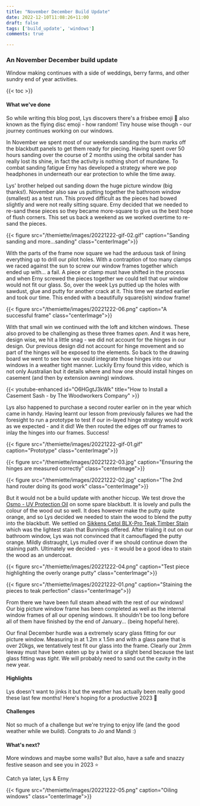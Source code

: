 ```yaml
---
title: "November December Build Update"
date: 2022-12-10T11:08:26+11:00
draft: false
tags: ['build_update', 'windows']
comments: true

---
```

### An November December build update
Window making continues with a side of weddings, berry farms, and other sundry end of year activities. 

{{< toc >}}

#### What we've done
So while writing this blog post, Lys discovers there's a frisbee emoji 🥏 also known as the flying disc emoji - how random! Tiny house wise though - our journey continues working on our windows. 

In November we spent most of our weekends sanding the burn marks off the blackbutt panels to get them ready for piecing. Having spent over 50 hours sanding over the course of 2 months using the orbital sander has really lost its shine, in fact the activity is nothing short of mundane. To combat sanding fatigue Erny has developed a strategy where we pop headphones in underneath our ear protection to while the time away.  

Lys' brother helped out sanding down the huge picture window (big thanks!). November also saw us putting together the bathroom window (smallest) as a test run. This proved difficult as the pieces had bowed slightly and were not really sitting square. Erny decided that we needed to re-sand these pieces so they became more-square to give us the best hope of flush corners. This set us back a weekend as we worked overtime to re-sand the pieces. 

{{< figure src="/themiette/images/20221222-gif-02.gif" caption="Sanding sanding and more...sanding" class="centerImage">}}

With the parts of the frame now square we had the arduous task of lining everything up to drill our pilot holes. With a contraption of too many clamps we raced against the sun to screw our window frames together which ended up with... a fail. A piece or clamp must have shifted in the process and when Erny screwed the pieces together we could tell that our window would not fit our glass. So, over the week Lys puttied up the holes with sawdust, glue and putty for another crack at it. This time we started earlier and took our time. This ended with a beautifully square(ish) window frame!

{{< figure src="/themiette/images/20221222-06.png" caption="A successful frame" class="centerImage">}}


With that small win we continued with the loft and kitchen windows. These also proved to be challenging as these three frames _open_. And it was here, design wise, we hit a little snag - we did not account for the hinges in our design. Our previous design did not account for hinge movement and so part of the hinges will be exposed to the elements. So back to the drawing board we went to see how we could integrate those hinges into our windows in a weather tight manner. Luckily Erny found this video, which is not only Australian but it details where and how one should install hinges on casement (and then by extension awning) windows. 

{{< youtube-enhanced id="O6HGgtJ3kWk" title="How to Install a Casement Sash - by The Woodworkers Company" >}}

Lys also happened to purchase a second router earlier on in the year which came in handy. Having learnt our lesson from previously failures we had the foresight to run a prototype to test if our in-layed hinge strategy would work as we expected - and it did! We then routed the edges off our frames to inlay the hinges into our frames. Success!

{{< figure src="/themiette/images/20221222-gif-01.gif" caption="Prototype" class="centerImage">}}

{{< figure src="/themiette/images/20221222-03.jpg" caption="Ensuring the hinges are measured correctly" class="centerImage">}}

{{< figure src="/themiette/images/20221222-02.jpg" caption="The 2nd hand router doing its good work" class="centerImage">}}

But it would not be a build update with another hiccup. We test drove the [Osmo - UV Protection Oil](https://www.osmoaustralia.com.au/) on some spare blackbutt. It is lovely and pulls the colour of the wood out so well. It does however make the putty quite orange, and so Lys decided we needed to stain the wood to blend the putty into the blackbutt. We settled on [Sikkens Cetol BLX-Pro Teak Timber Stain](https://www.crommelin.com.au/product/cetol-blx-pro/) which was the lightest stain that Bunnings offered. After trialing it out on our bathroom window, Lys was not convinced that it camouflaged the putty orange. Mildly distraught, Lys mulled over if we should continue down the staining path. Ultimately we decided - yes - it would be a good idea to stain the wood as an undercoat.

{{< figure src="/themiette/images/20221222-04.png" caption="Test piece highlighting the overly orange putty" class="centerImage">}}

{{< figure src="/themiette/images/20221222-01.png" caption="Staining the pieces to teak perfection" class="centerImage">}}


From there we have been full steam ahead with the rest of our windows! Our big picture window frame has been completed as well as the internal window frames of all our opening windows. It shouldn't be too long before all of them have finished by the end of January... (being hopeful here).

Our final December hurdle was a extremely scary glass fitting for our picture window. Measuring in at 1.2m x 1.5m and with a glass pane that is over 20kgs, we tentatively test fit our glass into the frame. Clearly our 2mm leeway must have been eaten up by a twist or a slight bend because the last glass fitting was _tight_. We will probably need to sand out the cavity in the new year.    

#### Highlights
Lys doesn't want to jinks it but the weather has actually been really good these last few months! Here's hoping for a productive 2023 🤞

#### Challenges
Not so much of a challenge but we're trying to enjoy life (and the good weather while we build). Congrats to Jo and Mandi :) 

#### What's next?
More windows and maybe some walls? But also, have a safe and snazzy festive season and see you in 2023 ⭐

Catch ya later,
Lys & Erny

{{< figure src="/themiette/images/20221222-05.png" caption="Oiling windows" class="centerImage">}}



